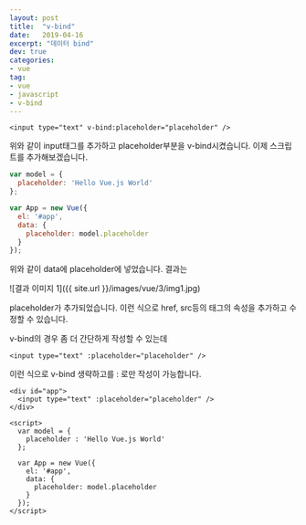 ```yaml
---
layout: post
title:  "v-bind"
date:   2019-04-16
excerpt: "데이터 bind"
dev: true
categories:
- vue
tag:
- vue
- javascript
- v-bind
---
```


```vue
<input type="text" v-bind:placeholder="placeholder" />
```

위와 같이 input태그를 추가하고 placeholder부분을 v-bind시켰습니다. 이제 스크립트를 추가해보겠습니다.

```javascript
var model = {
  placeholder: 'Hello Vue.js World'
};

var App = new Vue({
  el: '#app',
  data: {
    placeholder: model.placeholder 
  }
});
```

위와 같이 data에 placeholder에 넣었습니다. 결과는

![결과 이미지 1]({{ site.url }}/images/vue/3/img1.jpg)

placeholder가 추가되었습니다. 이런 식으로 href, src등의 태그의 속성을 추가하고 수정할 수 있습니다.

v-bind의 경우 좀 더 간단하게 작성할 수 있는데

```vue
<input type="text" :placeholder="placeholder" />
```

이런 식으로 v-bind 생략하고를 : 로만 작성이 가능합니다.

```vue
<div id="app">
  <input type="text" :placeholder="placeholder" />
</div>

<script>
  var model = {
    placeholder : 'Hello Vue.js World'
  };

  var App = new Vue({
    el: '#app',
    data: {
      placeholder: model.placeholder
    }
  });
</script>
```
